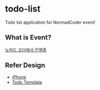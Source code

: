 # todo-list
Todo list application for NormadCoder event!

## What is Event?

[노마드 코더에서 진행중](https://nomadcoders.co/community/thread/182)

## Refer Design

- [iPhone](https://junho.io/)
- [Todo Template](https://react.vlpt.us/mashup-todolist/)
